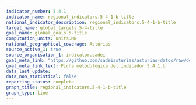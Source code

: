 ```yaml
---
indicator_number: 5.4.1
indicator_name: regional_indicators.5-4-1-b-title
national_indicator_description: regional_indicators.5-4-1-b-title
target_name: global_targets.5-4-title
goal_name: global_goals.5-title
computation_units: units.MN
national_geographical_coverage: Asturias
source_active_1: true
source_organisation_1: indicator.sadei
goal_meta_link: "https://github.com/sadeiasturias/asturias-datos/raw/develop/descargas/metodologia/5.4.1.b.pdf"
goal_meta_link_text: Ficha metodológica del indicador 5.4.1.b
data_last_update:  
data_non_statistical: false
reporting_status: complete
graph_title: regional_indicators.5-4-1-b-title
graph_type: line
---
```

